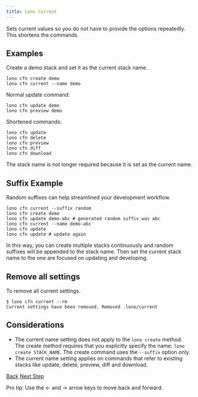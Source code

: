 ```yaml
---
title: Lono Current
---
```


Sets current values so you do not have to provide the options repeatedly.  This shortens the commands.

## Examples

Create a demo stack and set it as the current stack name.

    lono cfn create demo
    lono cfn current --name demo

Normal update command:

    lono cfn update demo
    lono cfn preview demo

Shortened commands:

    lono cfn update
    lono cfn delete
    lono cfn preview
    lono cfn diff
    lono cfn download

The stack name is not longer required because it is set as the current name.

## Suffix Example

Random suffixes can help streamlined your development workflow.

    lono cfn current --suffix random
    lono cfn create demo
    lono cfn update demo-abc # generated random suffix was abc
    lono cfn current --name demo-abc
    lono cfn update
    lono cfn update # update again

In this way, you can create multiple stacks continuously and random suffixes will be appended to the stack name. Then set the current stack name to the one are focused on updating and developing.

## Remove all settings

To remove all current settings.

    $ lono cfn current --rm
    Current settings have been removed. Removed .lono/current

## Considerations

* The current name setting does not apply to the `lono create` method. The create method requires that you explicitly specify the name: `lono create STACK_NAME`. The create command uses the `--suffix` option only.
* The current name setting applies on commands that refer to existing stacks like update, delete, preview, diff and download.

<a id="prev" class="btn btn-basic" href="{% link _docs/settings.md %}">Back</a>
<a id="next" class="btn btn-primary" href="{% link _docs/lono-suffix.md %}">Next Step</a>
<p class="keyboard-tip">Pro tip: Use the <- and -> arrow keys to move back and forward.</p>
